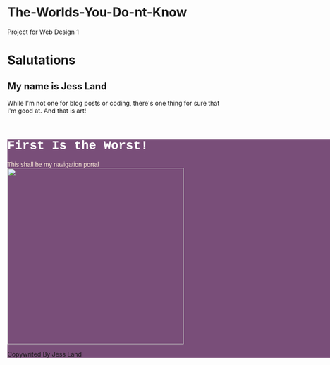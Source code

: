 # The-Worlds-You-Do-nt-Know
Project for Web Design 1
<body>
    <h1>Salutations</h1>
    <h2>My name is Jess Land</h2>
    <p>While I'm not one for blog posts or coding, there's one thing for sure that I'm good at. And that is art! </p>  
</body>
</html>

</head>
<body>
    <div id="container" style="border: 0cqmax800px; background-color: rgb(121, 78, 121); width: 800px; margin: auto;">
     <header></header>
        <h1 style="color: rgb(255, 255, 255);font-family: 'Courier New', Courier, monospace;">First Is the Worst!</h1>
     <nav style="color: antiquewhite;font-family: 'Gill Sans', 'Gill Sans MT', Calibri, 'Trebuchet MS', sans-serif;"> This shall be my navigation portal </nav> 
     <main><img src="cakmos.png" style="width: 400px; margin: auto;"</main>
     <footer><p>Copywrited By Jess Land</p></footer>

</div>
    
</body>
</html>
